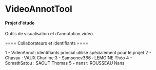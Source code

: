 # VideoAnnotTool
#### Projet d'étude

Outils de visualisation et d'annotation vidéo

  ==== Collaborateurs et identifiants ====
  
  1 - VideoAnnot: identifiants princial utilisé spécialement pour le projet
  2 - Chavau : VAUX Charline
  3 - Samsonov366 : LEMOINE Théo
  4 - SomathSatou : SAOUT Thomas
  5 - nansr: ROUSSEAU Nans
